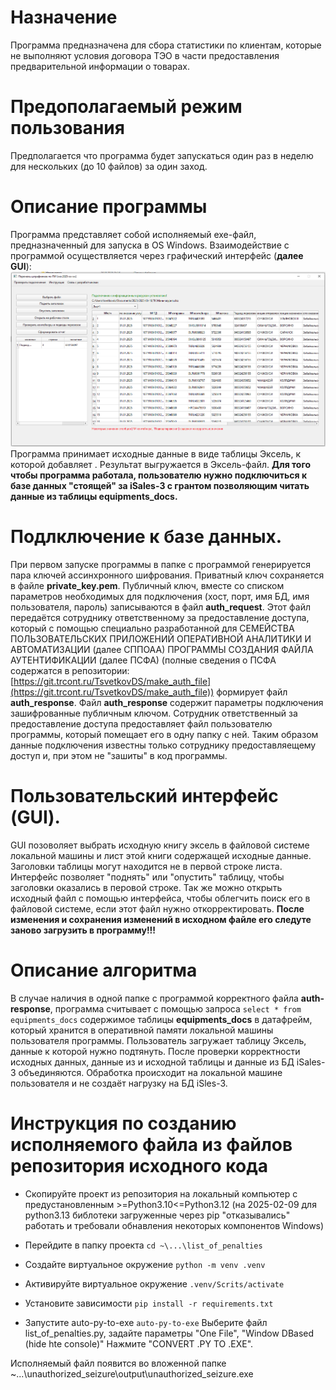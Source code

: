 # Назначение
Программа предназначена для сбора статистики по клиентам, которые не выполняют условия договора ТЭО в части предоставления предварительной информации о товарах.

# Предополагаемый режим пользования
Предполагается что программа будет запускаться один раз в неделю для нескольких (до 10 файлов) за один заход.

# Описание программы
Программа представляет собой исполняемый exe-файл, предназначенный для запуска в OS Windows.
Взаимодействие с программой осуществляется через графический интерфейс (**далее GUI**):
![alt text](docs/for_README.md_1.png)
Программа принимает исходные данные в виде таблицы Эксель, к которой добавляет . Результат выгружается в Эксель-файл.
**Для того чтобы программа работала, пользователю нужно подключиться к базе данных "стоящей" за iSales-3 с грантом позволяющим читать данные из таблицы equipments_docs.**

# Подлключение к базе данных.
При первом запуске программы в папке с программой генерируется пара ключей ассинхронного шифрования. Приватный ключ сохраняется в файле **private_key.pem**. Публичный ключ, вместе со списком параметров необходимых для подключения (хост, порт, имя БД, имя пользователя, пароль) записываются в файл **auth_request**. Этот файл передаётся сотруднику ответственному за предоставление доступа, который с помощью специально разработанной для СЕМЕЙСТВА ПОЛЬЗОВАТЕЛЬСКИХ ПРИЛОЖЕНИЙ ОПЕРАТИВНОЙ АНАЛИТИКИ И АВТОМАТИЗАЦИИ (далее СППОАА) ПРОГРАММЫ СОЗДАНИЯ ФАЙЛА АУТЕНТИФИКАЦИИ (далее ПСФА) (полные сведения о ПСФА содержатся в репозитории: [https://git.trcont.ru/TsvetkovDS/make_auth_file](https://git.trcont.ru/TsvetkovDS/make_auth_file)) формирует файл **auth_response**.
Файл **auth_response** содержит параметры подключения зашифрованные публичным ключом.
Сотрудник ответственный за предоставление доступа предоставляет файл пользователю программы, который помещает его в одну папку с ней.
Таким образом данные подключения известны только сотруднику предоставляещему доступ и, при этом не "зашиты" в код программы.

# Пользовательский интерфейс (GUI).
GUI позоволяет выбрать исходную книгу эксель в файловой системе локальной машины и лист этой книги содержащей исходные данные.
Заголовки таблицы могут находится не в первой строке листа. Интерфейс позволяет "поднять" или "опустить" таблицу, чтобы заголовки оказались в перовой строке.
Так же можно открыть исходный файл с помощью интерфейса, чтобы облегчить поиск его в файловой системе, если этот файл нужно откорректировать.
**После изменения и сохранения изменений в исходном файле его следуте заново загрузить в программу!!!**

# Описание алгоритма
В случае наличия в одной папке с программой корректного файла **auth-response**, программа считывает с помощью запроса 
`select * from equipments_docs`
содержимое таблицы **equipments_docs** в датафрейм, который хранится в оперативной памяти локальной машины пользователя программы.
Пользователь загружает таблицу Эксель, данные к которой нужно подтянуть. После проверки корректности исходных данных, данные из и исходной таблицы и данные из БД  iSales-3 объединяются. Обработка происходит на локальной машине пользователя и не создаёт нагрузку на БД iSles-3.


# Инструкция по созданию исполняемого файла из файлов репозитория исходного кода

* Скопируйте проект из репозитория на локальный компьютер с предустановленным >=Python3.10<=Python3.12 (на 2025-02-09 для python3.13 библотеки загруженные через pip "отказывались" работать и требовали обнавления некоторых компонентов Windows)
* Перейдите в папку проекта
```cd ~\...\list_of_penalties```

* Создайте виртуальное окружение
```python -m venv .venv```

* Активируйте виртуальное окружение
```.venv/Scrits/activate```

* Установите зависимости
```pip install -r requirements.txt```

* Запустите auto-py-to-exe 
```auto-py-to-exe```
Выберите файл list_of_penalties.py,
задайте параметры "One File", "Window DBased (hide hte console)"
Нажмите "CONVERT .PY TO .EXE".

Исполняемый файл появится во вложенной папке ~\...\unauthorized_seizure\output\unauthorized_seizure.exe